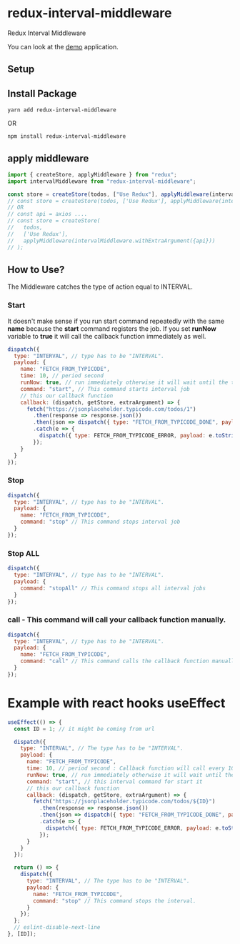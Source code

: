 # redux-interval-middleware

Redux Interval Middleware

You can look at the [demo](https://codesandbox.io/s/redux-interval-middleware-example-xfuso) application.

## Setup

## Install Package

`yarn add redux-interval-middleware`

OR

`npm install redux-interval-middleware`

## apply middleware

```js
import { createStore, applyMiddleware } from "redux";
import intervalMiddleware from "redux-interval-middleware";

const store = createStore(todos, ["Use Redux"], applyMiddleware(intervalMiddleware));
// const store = createStore(todos, ['Use Redux'], applyMiddleware(intervalMiddleware,logger));
// OR
// const api = axios ....
// const store = createStore(
//   todos,
//   ['Use Redux'],
//   applyMiddleware(intervalMiddleware.withExtraArgument({api}))
// );
```

## How to Use?

The Middleware catches the type of action equal to INTERVAL.

### Start

It doesn't make sense if you run start command repeatedly with the same **name** because the **start** command registers the job.
If you set **runNow** variable to **true** it will call the callback function immediately as well.

```js
dispatch({
  type: "INTERVAL", // type has to be "INTERVAL".
  payload: {
    name: "FETCH_FROM_TYPICODE",
    time: 10, // period second
    runNow: true, // run immediately otherwise it will wait until the time to run.
    command: "start", // This command starts interval job
    // this our callback function
    callback: (dispatch, getStore, extraArgument) => {
      fetch("https://jsonplaceholder.typicode.com/todos/1")
        .then(response => response.json())
        .then(json => dispatch({ type: "FETCH_FROM_TYPICODE_DONE", payload: json }))
        .catch(e => {
          dispatch({ type: FETCH_FROM_TYPICODE_ERROR, payload: e.toString() });
        });
    }
  }
});
```

### Stop

```js
dispatch({
  type: "INTERVAL", // type has to be "INTERVAL".
  payload: {
    name: "FETCH_FROM_TYPICODE",
    command: "stop" // This command stops interval job
  }
});
```

### Stop ALL

```js
dispatch({
  type: "INTERVAL", // type has to be "INTERVAL".
  payload: {
    command: "stopAll" // This command stops all interval jobs
  }
});
```

### call - This command will call your callback function manually.

```js
dispatch({
  type: "INTERVAL", // type has to be "INTERVAL".
  payload: {
    name: "FETCH_FROM_TYPICODE",
    command: "call" // This command calls the callback function manually
  }
});
```

# Example with react hooks useEffect

```js
useEffect(() => {
  const ID = 1; // it might be coming from url

  dispatch({
    type: "INTERVAL", // The type has to be "INTERVAL".
    payload: {
      name: "FETCH_FROM_TYPICODE",
      time: 10, // period second : Callback function will call every 10 seconds.
      runNow: true, // run immediately otherwise it will wait until the time to run.
      command: "start", // this interval command for start it
      // this our callback function
      callback: (dispatch, getStore, extraArgument) => {
        fetch("https://jsonplaceholder.typicode.com/todos/${ID}")
          .then(response => response.json())
          .then(json => dispatch({ type: "FETCH_FROM_TYPICODE_DONE", payload: json }))
          .catch(e => {
            dispatch({ type: FETCH_FROM_TYPICODE_ERROR, payload: e.toString() });
          });
      }
    }
  });

  return () => {
    dispatch({
      type: "INTERVAL", // The type has to be "INTERVAL".
      payload: {
        name: "FETCH_FROM_TYPICODE",
        command: "stop" // This command stops the interval.
      }
    });
  };
  // eslint-disable-next-line
}, [ID]);
```
